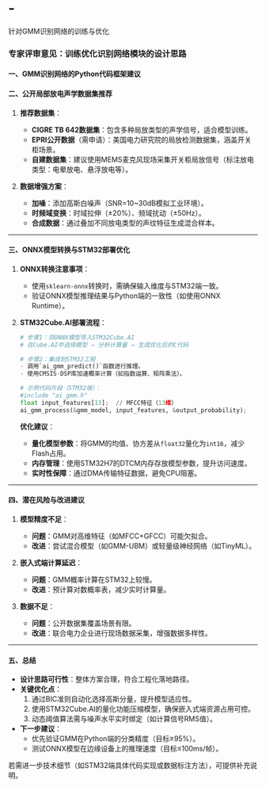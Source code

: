 # -
针对GMM识别网络的训练与优化
### 专家评审意见：训练优化识别网络模块的设计思路

#### **一、GMM识别网络的Python代码框架建议**

#### **二、公开局部放电声学数据集推荐**
1. **推荐数据集**：
   - **CIGRE TB 642数据集**：包含多种局放类型的声学信号，适合模型训练。
   - **EPRI公开数据**（需申请）：美国电力研究院的局放检测数据集，涵盖开关柜场景。
   - **自建数据集**：建议使用MEMS麦克风现场采集开关柜局放信号（标注放电类型：电晕放电、悬浮放电等）。

2. **数据增强方案**：
   - **加噪**：添加高斯白噪声（SNR=10~30dB模拟工业环境）。
   - **时频域变换**：时域拉伸（±20%）、频域扰动（±50Hz）。
   - **合成数据**：通过叠加不同放电类型的声纹特征生成混合样本。

---

#### **三、ONNX模型转换与STM32部署优化**
1. **ONNX转换注意事项**：
   - 使用`sklearn-onnx`转换时，需确保输入维度与STM32端一致。
   - 验证ONNX模型推理结果与Python端的一致性（如使用ONNX Runtime）。

2. **STM32Cube.AI部署流程**：
   ```python
   # 步骤1：将ONNX模型导入STM32Cube.AI
   # 在Cube.AI中选择模型 → 分析计算量 → 生成优化后的C代码

   # 步骤2：集成到STM32工程
   - 调用`ai_gmm_predict()`函数进行推理。
   - 使用CMSIS-DSP库加速概率计算（如指数运算、矩阵乘法）。

   # 示例代码片段（STM32端）：
   #include "ai_gmm.h"
   float input_features[13];  // MFCC特征（13维）
   ai_gmm_process(&gmm_model, input_features, &output_probability);
   ```
   **优化建议**：
   - **量化模型参数**：将GMM的均值、协方差从`float32`量化为`int16`，减少Flash占用。
   - **内存管理**：使用STM32H7的DTCM内存存放模型参数，提升访问速度。
   - **实时性保障**：通过DMA传输特征数据，避免CPU阻塞。

---

#### **四、潜在风险与改进建议**
1. **模型精度不足**：
   - **问题**：GMM对高维特征（如MFCC+GFCC）可能欠拟合。
   - **改进**：尝试混合模型（如GMM-UBM）或轻量级神经网络（如TinyML）。

2. **嵌入式端计算延迟**：
   - **问题**：GMM概率计算在STM32上较慢。
   - **改进**：预计算对数概率表，减少实时计算量。

3. **数据不足**：
   - **问题**：公开数据集覆盖场景有限。
   - **改进**：联合电力企业进行现场数据采集，增强数据多样性。

---

#### **五、总结**
- **设计思路可行性**：整体方案合理，符合工程化落地路径。
- **关键优化点**：
  1. 通过BIC准则自动化选择高斯分量，提升模型适应性。
  2. 使用STM32Cube.AI的量化功能压缩模型，确保嵌入式端资源占用可控。
  3. 动态阈值算法需与噪声水平实时绑定（如计算信号RMS值）。
- **下一步建议**：
  - 优先验证GMM在Python端的分类精度（目标≥95%）。
  - 测试ONNX模型在边缘设备上的推理速度（目标≤100ms/帧）。

若需进一步技术细节（如STM32端具体代码实现或数据标注方法），可提供补充说明。
